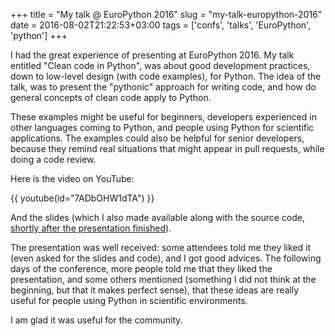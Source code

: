 +++
title = "My talk @ EuroPython 2016"
slug = "my-talk-europython-2016"
date = 2016-08-02T21:22:53+03:00
tags = ['confs', 'talks', 'EuroPython', 'python']
+++

I had the great experience of presenting at EuroPython 2016. My talk
entitled \"Clean code in Python\", was about good development practices,
down to low-level design (with code examples), for Python. The idea of
the talk, was to present the \"pythonic\" approach for writing code, and
how do general concepts of clean code apply to Python.

These examples might be useful for beginners, developers experienced in
other languages coming to Python, and people using Python for scientific
applications. The examples could also be helpful for senior developers,
because they remind real situations that might appear in pull requests,
while doing a code review.

Here is the video on YouTube:

{{ youtube(id="7ADbOHW1dTA") }}

And the slides (which I also made available along with the source code,
[shortly after the presentation
finished](https://twitter.com/rmarianoa/status/755808691996200960)).

<script async class="speakerdeck-embed" data-id="8e5af9b4d3a14204a700458cebfda1d7" data-ratio="1.77777777777778" src="//speakerdeck.com/assets/embed.js"></script>

The presentation was well received: some attendees told me they liked it
(even asked for the slides and code), and I got good advices. The
following days of the conference, more people told me that they liked
the presentation, and some others mentioned (something I did not think
at the beginning, but that it makes perfect sense), that these ideas are
really useful for people using Python in scientific environments.

I am glad it was useful for the community.
